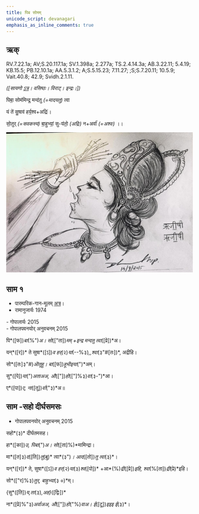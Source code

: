 ```yaml
---
title: पिब सोमम्  
unicode_script: devanagari  
emphasis_as_inline_comments: true
---   
```


## ऋक्

RV.7.22.1a; AV;S.20.117.1a; SV.1.398a; 2.277a; TS.2.4.14.3a; AB.3.22.11; 5.4.19; KB.15.5; PB.12.10.1a; AA.5.3.1.2; A;S.5.15.23; 7.11.27; ;S;S.7.20.11; 10.5.9; Vait.40.8; 42.9; Svidh.2.1.11.

*([सायणो [ऽत्र](https://archive.org/stream/RgVedaWithSayanasCommentaryPart3/rv_sayanabhasya_part3#page/n413/mode/2up&sa=D&ust=1542425956227000)। वसिष्ठः। विराट्। इन्द्रः।])*

पिबा॒ सोम॑मिन्द्र॒ मन्द॑तु *(=मादयतु)* त्वा

यं ते॑ सु॒षाव॑ हर्य॒श्व+अद्रिः॑।

सो॒तुर् *(=सवकस्य)* बा॒हुभ्यां॒ सु-य॑तो॒ *(अद्रिः)* न+अर्वा॑ *(=अश्वः)* ।।

![](../images/indra-squeezing-soma-into-mouth.jpg)


## साम १

- पारम्परिक-गान-मूलम् [अत्र](https://sanskritdocuments.org/sites/pssramanujaswamy/VIVAAHA%20UPANAYANA%20SAAMAANI.pdf&sa=D&ust=1542425956228000)।
- रामानुजार्यः 1974 
<div class="audioEmbed" src="https://archive
.org/download/jaiminIya-sAma-gAna-paravastu-tradition-rAmAnuja/piba-somam.mp3"></div>
- गोपालार्यः 2015  
<div class="audioEmbed" src="https://archive
.org/download/jaiminIya-sAma-gAna-paravastu-tradition-gopAla-2015/piba-somam.mp3"></div>
- गोपालपवनयोर् अनुवचनम् 2015  
<div class="audioEmbed" src="https://archive
.org/download/jaiminIya-sAma-gAna-paravastu-tradition-anuvachanam-gopAla-pavana-2015/piba-somam-p1.mp3"></div>

पि*([फ])*बा*(%")*अ। सो*(["ता])*मम् +इन्द्र मन्दतु त्वा*([प्रे])*अ।

यन्*([र])* ते सुषा*([ऽ])*व हर्*(२)*या*(--%३)*,,श्वा*(३"#[तः])*, अद्रीहि।

सो*([तः]३"#)*ऒतूहु। बा*([फ])*हूभीइया*(")*अम्।

सु*([पे])*या*(")*अताअअ, औ*(["])*हो*(["]%३)*वा*(३-")*आ।

ए*([पा])*ए, ना*([तू])*र्वा*("३)*अ॥

## साम -सहो दीर्घसमसः

- गोपालपवनयोर् अनुवचनम् 2015  
<div class="audioEmbed" src="https://archive
.org/download/jaiminIya-sAma-gAna-paravastu-tradition-anuvachanam-gopAla-pavana-2015/piba-somam-p2.mp3"></div>

सहो*(३)* दीर्घतमसह।

हा*([का])*उ, पिबा*(")*अ। सो*([ता]%)*मामिन्द्रा।

मा*([त]३)*द*([ति])*तु*(~~दु~~)* त्वा*(३")*। आद*([तो])*तु त्वा*(३)*।

यन्*([र])* ते, सुषा*([ऽ])*व हर्*(२)*या*(३)*श्व*([पो])* +आ*(%)*द्री*([प्रे])*इहि, श्वा*(%[ता])*द्री*(प्रे)*इहि।

सो*(["र]%३)*तुर्, बाहुभ्या*(३ ०)*म्।

{सु*([ति])*य,ता*(३)*,अह}*([द्विः])*

ना*([प्रे]%"३)*अर्वाअअ, औ*(["])*हो*("%)*वाअ। ई*([टू])*इइइ ई*(३)*।

